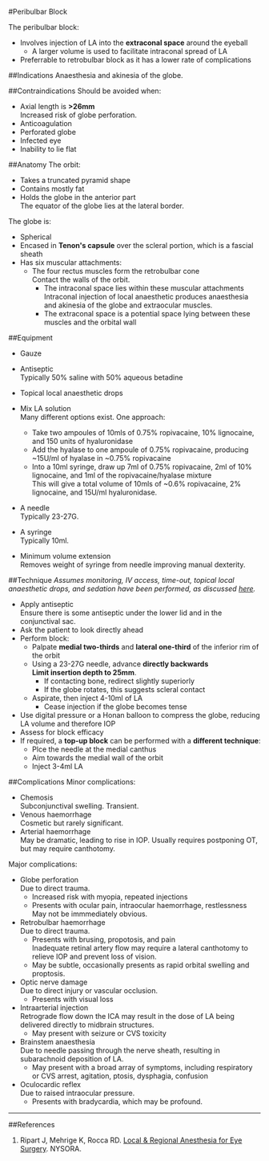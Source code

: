 #Peribulbar Block

The peribulbar block:
* Involves injection of LA into the **extraconal space** around the eyeball
	* A larger volume is used to facilitate intraconal spread of LA
* Preferrable to retrobulbar block as it has a lower rate of complications



##Indications
Anaesthesia and akinesia of the globe.


##Contraindications
Should be avoided when:
* Axial length is **>26mm**  
Increased risk of globe perforation.
* Anticoagulation
* Perforated globe
* Infected eye
* Inability to lie flat

##Anatomy
The orbit:
* Takes a truncated pyramid shape
* Contains mostly fat
* Holds the globe in the anterior part  
The equator of the globe lies at the lateral border.

The globe is:
* Spherical
* Encased in **Tenon's capsule** over the scleral portion, which is a fascial sheath
* Has six muscular attachments:
	* The four rectus muscles form the retrobulbar cone  
	Contact the walls of the orbit.
		* The intraconal space lies within these muscular attachments  
		Intraconal injection of local anaesthetic produces anaesthesia and akinesia of the globe and extraocular muscles.
		* The extraconal space is a potential space lying between these muscles and the orbital wall

##Equipment
* Gauze
* Antiseptic  
Typically 50% saline with 50% aqueous betadine
* Topical local anaesthetic drops
* Mix LA solution  
Many different options exist. One approach:
	* Take two ampoules of 10mls of 0.75% ropivacaine, 10% lignocaine, and 150 units of hyaluronidase
	* Add the hyalase to one ampoule of 0.75% ropivacaine, producing ~15U/ml of hyalase in ~0.75% ropivacaine
	* Into a 10ml syringe, draw up 7ml of 0.75% ropivacaine, 2ml of 10% lignocaine, and 1ml of the ropivacaine/hyalase mixture  
	This will give a total volume of 10mls of ~0.6% ropivacaine, 2% lignocaine, and 15U/ml hyaluronidase.


* A needle  
Typically 23-27G.
* A syringe  
Typically 10ml.
* Minimum volume extension  
Removes weight of syringe from needle improving manual dexterity.


##Technique
*Assumes monitoring, IV access, time-out, topical local anaesthetic drops, and sedation have been performed, as discussed [here](/anaesthesia/opthal/opthal-la.md#id).*

* Apply antiseptic  
Ensure there is some antiseptic under the lower lid and in the conjunctival sac.
* Ask the patient to look directly ahead
* Perform block:
	* Palpate **medial two-thirds** and **lateral one-third** of the inferior rim of the orbit
	* Using a 23-27G needle, advance **directly backwards**  
	**Limit insertion depth to 25mm**.
		* If contacting bone, redirect slightly superiorly
		* If the globe rotates, this suggests scleral contact
	* Aspirate, then inject 4-10ml of LA
		* Cease injection if the globe becomes tense
* Use digital pressure or a Honan balloon to compress the globe, reducing LA volume and therefore IOP
* Assess for block efficacy
* If required, a **top-up block** can be performed with a **different technique**:
	* Plce the needle at the medial canthus
	* Aim towards the medial wall of the orbit
	* Inject 3-4ml LA


##Complications
Minor complications:
* Chemosis  
Subconjunctival swelling. Transient.
* Venous haemorrhage  
Cosmetic but rarely significant.
* Arterial haemorrhage  
May be dramatic, leading to rise in IOP. Usually requires postponing OT, but may require canthotomy.


Major complications:
* Globe perforation  
Due to direct trauma.
	* Increased risk with myopia, repeated injections
	* Presents with ocular pain, intraocular haemorrhage, restlessness  
	May not be immmediately obvious.
* Retrobulbar haemorrhage  
Due to direct trauma.
	* Presents with brusing, propotosis, and pain  
	Inadequate retinal artery flow may require a lateral canthotomy to relieve IOP and prevent loss of vision.
	* May be subtle, occasionally presents as rapid orbital swelling and proptosis. 
* Optic nerve damage  
Due to direct injury or vascular occlusion.
	* Presents with visual loss
* Intraarterial injection  
Retrograde flow down the ICA may result in the dose of LA being delivered directly to midbrain structures.
	* May present with seizure or CVS toxicity
* Brainstem anaesthesia  
Due to needle passing through the nerve sheath, resulting in subarachnoid deposition of LA.
	* May present with a broad array of symptoms, including respiratory or CVS arrest, agitation, ptosis, dysphagia, confusion
* Oculocardic reflex  
Due to raised intraocular pressure.
	* Presents with bradycardia, which may be profound.


---

##References
1. Ripart J, Mehrige K, Rocca RD. [Local & Regional Anesthesia for Eye Surgery](https://www.nysora.com/local-regional-anesthesia-for-eye-surgery). NYSORA.